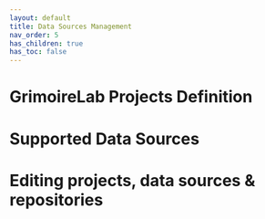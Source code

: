 ```yaml
---
layout: default
title: Data Sources Management
nav_order: 5
has_children: true
has_toc: false
---
```


# GrimoireLab Projects Definition

# Supported Data Sources

# Editing projects, data sources & repositories